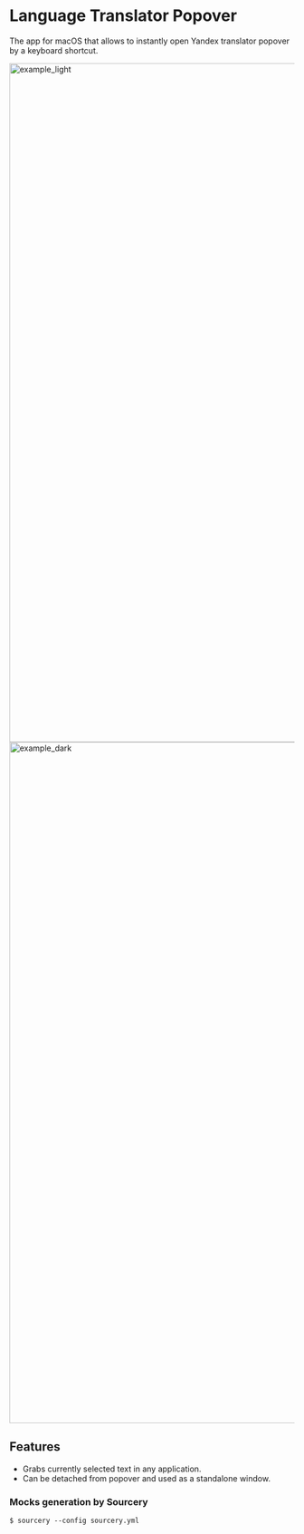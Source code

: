 # Language Translator Popover
The app for macOS that allows to instantly open Yandex translator popover by a keyboard shortcut.

<img width="1198" alt="example_light" src="https://user-images.githubusercontent.com/40177118/223737924-2e7ed032-9226-490c-8188-dc877df63fa0.png#gh-light-mode-only">
<img width="1202" alt="example_dark" src="https://user-images.githubusercontent.com/40177118/223738579-569df1d9-b6c1-43e4-a04d-c356fb0332a9.png#gh-dark-mode-only">

## Features
* Grabs currently selected text in any application. 
* Can be detached from popover and used as a standalone window.

### Mocks generation by Sourcery

`$ sourcery --config sourcery.yml` 
